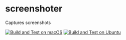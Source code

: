 # screenshoter
Captures screenshots

[![Build and Test on macOS](https://github.com/harou24/screenshoter/actions/workflows/build-macos.yml/badge.svg)](https://github.com/harou24/screenshoter/actions/workflows/build-macos.yml)
[![Build and Test on Ubuntu](https://github.com/harou24/screenshoter/actions/workflows/build-ubuntu.yml/badge.svg)](https://github.com/harou24/screenshoter/actions/workflows/build-ubuntu.yml)
